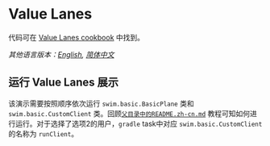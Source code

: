 # Value Lanes

代码可在 [Value Lanes cookbook](https://swimos.org/tutorials/value-lanes/) 中找到。

*其他语言版本：[English](README.md), [简体中文](README.zh-cn.md)*

## 运行 Value Lanes 展示

该演示需要按照顺序依次运行 `swim.basic.BasicPlane` 类和 `swim.basic.CustomClient` 类。回顾[`父目录中的README.zh-cn.md`](../README.zh-cn.md)
教程可知如何进行运行。对于选择了选项2的用户，`gradle` task中对应 `swim.basic.CustomClient` 的名称为 `runClient`。
